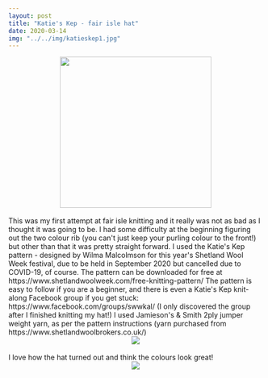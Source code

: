 ```yaml
---
layout: post
title: "Katie's Kep - fair isle hat"
date: 2020-03-14
img: "../../img/katieskep1.jpg"
---
```

<div style="text-align: center"><img src="../../../img/katieskep1.jpg" width="300"></div>
<br>
This was my first attempt at fair isle knitting and it really was not as bad as I thought it was going to be. I had some difficulty at the beginning figuring out the two colour rib (you can't just keep your purling colour to the front!) but other than that it was pretty straight forward.
I used the Katie's Kep pattern - designed by Wilma Malcolmson for this year's Shetland Wool Week festival, due to be held in September 2020 but cancelled due to COVID-19, of course. The pattern can be downloaded for free at https://www.shetlandwoolweek.com/free-knitting-pattern/ The pattern is easy to follow if you are a beginner, and there is even a Katie's Kep knit-along Facebook group if you get stuck: https://www.facebook.com/groups/swwkal/ (I only discovered the group after I finished knitting my hat!)
I used Jamieson's & Smith 2ply jumper weight yarn, as per the pattern instructions (yarn purchased from https://www.shetlandwoolbrokers.co.uk/)
<div style="text-align: center"><img src="../../../img/katieskep2.jpg" class="responsive"></div>
<br>
I love how the hat turned out and think the colours look great!
<br>
<div style="text-align: center"><img src="../../../img/katieskep3.jpg" class="responsive"></div>
